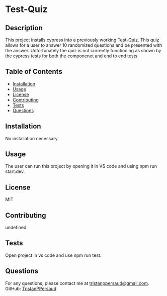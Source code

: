 
# Test-Quiz

## Description
This project installs cypress into a previously working Test-Quiz. This quiz allows for a user to answer 10 randomized questions and be presented with the answer. Unfortunately the quiz is not currently functioning as shown by the cypress tests for both the componenet and end to end tests.

## Table of Contents
- [Installation](#installation)
- [Usage](#usage)
- [License](#license)
- [Contributing](#contributing)
- [Tests](#tests)
- [Questions](#questions)

## Installation
No installation necessary.

## Usage
The user can run this project by opening it in VS code and using npm run start:dev.

## License
MIT

## Contributing
undefined

## Tests
Open project in vs code and use npm run test.

## Questions
For any questions, please contact me at [tristanppersaud@gmail.com](mailto:tristanppersaud@gmail.com).
GitHub: [TristanPPersaud](https://github.com/TristanPPersaud)
